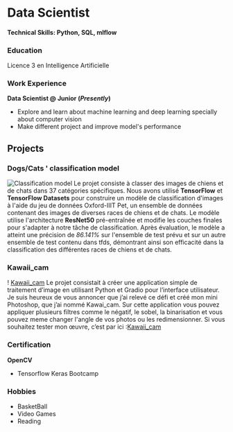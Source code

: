 # Data Scientist 

#### Technical Skills: Python, SQL, mlflow

### Education 
Licence 3 en Intelligence Artificielle

### Work Experience 
**Data Scientist @ Junior (_Presently_)**
- Explore and learn about machine learning and deep learning specially about computer vision
- Make different project and improve model's performance

## Projects 
### Dogs/Cats ' classification model
![Classification model](/assets/img/chiens_chat.jpg)
Le projet consiste à classer des images de chiens et de chats dans 37 catégories spécifiques. Nous avons utilisé **TensorFlow** et **TensorFlow Datasets** pour construire un modèle de classification d'images à l'aide du jeu de données Oxford-IIIT Pet, un ensemble de données contenant des images de diverses races de chiens et de chats. Le modèle utilise l'architecture **ResNet50** pré-entraînée et modifie les couches finales pour s'adapter à notre tâche de classification. Après évaluation, le modèle a atteint une précision de _86.141%_ sur l'ensemble de test prévu et sur un autre ensemble de test contenu dans tfds, démontrant ainsi son efficacité dans la classification des différentes races de chiens et de chats.


### Kawaii_cam
! [Kawaii_cam](/assets/img/filtre.jpeg)
Le projet consistait à créer une application simple de traitement d’image en utilisant Python et Gradio pour l’interface utilisateur. Je suis heureux de vous annoncer que j’ai relevé ce défi et créé mon mini Photoshop, que j’ai nommé Kawai_cam. Sur cette application vous pouvez appliquer plusieurs filtres comme le négatif, le sobel, la binarisation et vous pouvez meme changer l'angle de vos photos ou les redimensionner.
Si vous souhaitez tester mon œuvre, c’est par ici :[Kawaii_cam](https://huggingface.co/spaces/ChaKaGi/Kawaii_cam) 

### Certification 
**OpenCV**
  - Tensorflow Keras Bootcamp
    

### Hobbies
  - BasketBall
  - Video Games
  - Reading
